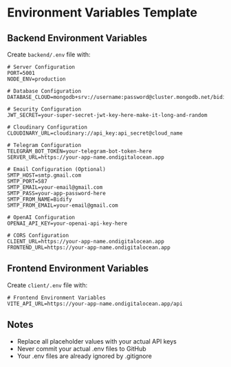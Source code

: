 # Environment Variables Template

## Backend Environment Variables
Create `backend/.env` file with:

```env
# Server Configuration
PORT=5001
NODE_ENV=production

# Database Configuration
DATABASE_CLOUD=mongodb+srv://username:password@cluster.mongodb.net/bidify

# Security Configuration
JWT_SECRET=your-super-secret-jwt-key-here-make-it-long-and-random

# Cloudinary Configuration
CLOUDINARY_URL=cloudinary://api_key:api_secret@cloud_name

# Telegram Configuration
TELEGRAM_BOT_TOKEN=your-telegram-bot-token-here
SERVER_URL=https://your-app-name.ondigitalocean.app

# Email Configuration (Optional)
SMTP_HOST=smtp.gmail.com
SMTP_PORT=587
SMTP_EMAIL=your-email@gmail.com
SMTP_PASS=your-app-password-here
SMTP_FROM_NAME=Bidify
SMTP_FROM_EMAIL=your-email@gmail.com

# OpenAI Configuration
OPENAI_API_KEY=your-openai-api-key-here

# CORS Configuration
CLIENT_URL=https://your-app-name.ondigitalocean.app
FRONTEND_URL=https://your-app-name.ondigitalocean.app
```

## Frontend Environment Variables
Create `client/.env` file with:

```env
# Frontend Environment Variables
VITE_API_URL=https://your-app-name.ondigitalocean.app/api
```

## Notes
- Replace all placeholder values with your actual API keys
- Never commit your actual .env files to GitHub
- Your .env files are already ignored by .gitignore 